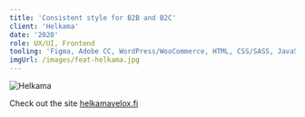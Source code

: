 ```yaml
---
title: 'Consistent style for B2B and B2C'
client: 'Helkama'
date: '2020'
role: UX/UI, Frontend
tooling: 'Figma, Adobe CC, WordPress/WooCommerce, HTML, CSS/SASS, JavaScript, PHP, Docker, Webpack, Composer, Git'
imgUrl: /images/feat-helkama.jpg
---
```


![Helkama](../images/client-helkama.jpg)


Check out the site
[helkamavelox.fi](https://www.helkamavelox.fi/)